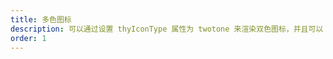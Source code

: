 ```yaml
---
title: 多色图标
description: 可以通过设置 thyIconType 属性为 twotone 来渲染双色图标，并且可以 thyTwotoneColor 设置主题色。
order: 1
---
```

